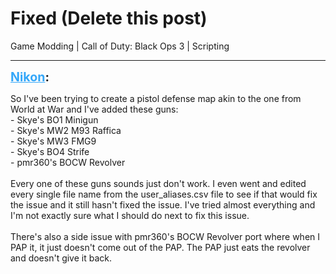 # Fixed (Delete this post)
Game Modding | Call of Duty: Black Ops 3 | Scripting

---
<strong style="font-size: 1.4em;"><span style="text-decoration: underline;text-decoration-color: #34a7f9;"><span style="color:#34a7f9;">Nikon</span></span>:</strong>

<p>So I&#39;ve been trying to create a pistol defense map akin to the one from World at War and I&#39;ve added these guns:<br />- Skye&#39;s BO1 Minigun<br />- Skye&#39;s MW2 M93 Raffica<br />- Skye&#39;s MW3 FMG9<br />- Skye&#39;s BO4 Strife<br />- pmr360&#39;s BOCW Revolver<br /><br />Every one of these guns sounds just don&#39;t work. I even went and edited every single file name from the user_aliases.csv file to see if that would fix the issue and it still hasn&#39;t fixed the issue. I&#39;ve tried almost everything and I&#39;m not exactly sure what I should do next to fix this issue.<br /><br />There&#39;s also a side issue with pmr360&#39;s BOCW Revolver port where when I PAP it, it just doesn&#39;t come out of the PAP. The PAP just eats the revolver and doesn&#39;t give it back.</p>
